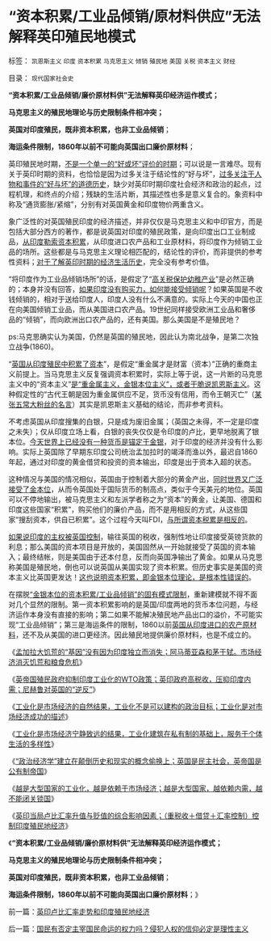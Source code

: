 # “资本积累/工业品倾销/原材料供应”无法解释英印殖民地模式

标签： `凯恩斯主义` `印度` `资本积累` `马克思主义` `倾销` `殖民地` `美国` `关税` `资本主义` `财经` 

目录： `现代国家社会史`

**“资本积累/工业品倾销/廉价原材料供”无法解释英印经济运作模式；**

**马克思主义的殖民地理论与历史限制条件相冲突；**

**英国对印度殖民，既非资本积累，也非工业品倾销**；

**海运条件限制，1860年以前不可能向英国出口廉价原材料**；

英印殖民地时期，[不是一个单一的“好或坏”评价的时期](../../../2010/12/28/拜上帝教的“缺乏信仰”和“全盘西化”.md)；可以说是一言难尽。现有关于英印时期的资料，也恰恰是因为过多关注于结论性的“好与坏”，[过多关注于人物和事件的“好与坏”的道德历史](../../../2009/8/22/刀笔吏之史诗与史实.md)，缺少对英印时期印度社会经济和政治的起点，过程机理，和终点的介绍；残缺的生活片断，其描述性也多是意义复合的。象资料中称及“通货膨胀/紧缩”，分别有对英国黄金和印度物价两重含义。

象广泛性的对英国殖民印度的经济描述，并非仅仅是马克思主义和中印官方，而是包括大部分西方的著作，都是说英国对印度的殖民政策，是向印度出口工业制成品，[从印度勒索资本积累](../../../2012/1/17/“资本积累”本质就是凯恩斯主义;欧洲殖民主义流程.md)，从印度进口农产品和工业原材料，将印度作为倾销工业品的场所。这些都是与马克思主义理论相匹配的，结论性的评价，而非提供的参考性资料；[对于了解英印时期的经济生活历史](../../../2008/12/20/英殖民帝国终结，是经济理由.md)，完全没有参考价值。

“将印度作为工业品倾销场所”的话，是假定了“[高关税保护幼稚产业](../../../2011/9/19/高关税保护了幼稚，伤害了产业.md)”是必然正确的；本身并没有回答，[如果印度没有购买力，如何能接受倾销呢](../../../2012/1/22/英国“忠告”印度不要工业化，“印度人口太多，农业第一位”.md)？如果英国是不收钱倾销的，相对于送给印度人，印度人没有什么不满意的。实际上今天的中国也正在向美国倾销工业品，而从美国进口农产品。19世纪同样接受欧洲工业品和奢侈品的“倾销”，而向欧洲出口农产品的，还有美国。那么美国是不是殖民地？



ps:马克思确实认为美国，仍然是英国的殖民地，因此认为南北战争，是第二次独立战争(1860)。

“[英国从印度殖民中积累了资本](../../../2012/1/15/英国殖民者制造的孟加拉大饥荒；工业革命不依赖废旧金属积累.md)”，是假定“重金属才是财富（资本）”正确的重商主义前提上。当马克思主义反复强调资本积累时，实际上等于说，这一片断的马克思主义中的“资本主义”[是“重金属主义，金银本位主义”，或者干脆说凯恩斯主义](../../../2012/1/14/英国工业革命前的charter型经济和孟加拉18世纪大饥荒.md)。这种假定性的“古代王朝是因为重金属供应不足，货币没有信用，而令王朝灭亡”（[某张五常大粉丝的名言](../../../2011/11/30/平价购买力的货币“稳定”：汇率稳定则通货膨胀.md)）其实是凯恩斯主义基础的结论，而非参考资料。

不考虑英国从印度搜集的白银，只是成为废旧金属；（英国之未得，不一定是印度之未失）；仅从印度立场上看，白银的丧失仅仅是令印度的卢比，更早地脱离了银本位。[今天世界上已经没有一种货币是锚定于金银](../../../2011/12/25/牛顿货币本位定理.md)，对于印度的经济并没有什么影响。实际上英国除了早期东印度公司统治孟加拉时的竭泽而渔以外，最迟自1860年起，通过对印度的黄金借贷和投资的资本输出，印度是出于资本入超的状态。

这种情况与美国的情况相似，英国由于控制着大部分的黄金产出，[同时世界又广泛接受了金本位](../../../2011/12/25/牛顿货币本位定理.md)，从而令英国处于国际货币的制高点，类似于今天美元的地位。英国可以不停地输出，被马克思主义和左派学者称之为“资本”的黄金，让美国、德国和印度这些国家“积累”，购买他们的廉价产品，而不是用相反的方式，从这些国家“搜刮资本，供自已积累”。这个过程今天叫FDI，[与所谓资本税累是相反的](../../../2011/8/18/欧洲资本主义没有从美洲“资本积累”.md)。

[如果说印度的主权被英国控制](../../../2012/1/21/没有民族主权的独立，就不可能有国家的民主.md)，输往英国的税收，强制性地让印度接受英镑货款的利息；那么美国的资本项目是开放的，美国固然从一开始就接受了英国的资本输入；最终结帐，则是美国由于还本付息，反而向英国净输出了黄金。如果从马克思称美国是殖民地，倒也可以说英国从美国实现了资本积累。但历史事实是美国的资本主义比英国更发达！[这也说明资本积累，即金银本位理论，是根本性错误的](../../../2011/12/26/货币是中性的；金本位是有害的，中央银行是不必要的；.md)。

在摆脱[“金银本位的资本积累/工业品倾销”的固有模式限制](../../../2011/5/24/殖民主义和资本积累，无助于欧洲资本主义.md)，重新建模就不得不面对几个显然的限制。第一资本积累影响的是英国/印度两地的货币本位问题，与经济运作本身没有直接的影响；第二如果不能解决殖民地产品出口的溢价，不可能实现“工业品倾销”；第三是海运条件的限制，1860以前[英国从印度进口的农产原材料](../../../2010/10/30/工业革命是通货紧缩和市场扩大而不是资本积累.md)，还不及从美国的进口更经济。因此殖民地提供廉价原材料，也是不成立的。

《[孟加拉大饥荒的“基因”没有因为印度独立而消失；阿马蒂亚森和茅于轼。市场经济消灭饥荒和粮食危机](../../../2012/1/22/英国和印度彼此推诿大饥荒的责任，阿马蒂亚森和茅于轼.md)》

《[英帝国殖民政府抑制印度工业化的WTO政策；英印政府高税收，压抑印度内需；尼赫鲁对英国的“逆反”](../../../2012/1/22/英国“忠告”印度不要工业化，“印度人口太多，农业第一位”.md)》

《[工业化是市场经济的自然结果，工业化不是可以建构的政治目标；工业化是对市场经济成功的描述](../../../2012/1/22/后进国家普遍性的信仰“傻逼工业化”.md)》

《[工业化是市场经济宁静致远的结果，工业化建筑在私有制的基础上，服务于个体生活的多样性](../../../2012/1/22/工业化是市场经济宁静致远的结果,“傻逼工业化”不是工业化.md)》

《[“政治经济学”建立在颠倒历史和现实的概念偷换上；英国是民主社会，英帝国是公有制帝国](../../../2012/1/23/英国是民主社会，英帝国是公有制帝国.md)》

《[越是大型国家的工业化，越是依赖于市场经济；越是大型国家，越依赖内需，越不能闭关锁国](../../../2012/1/23/英国是民主社会，英帝国是公有制帝国.md)》

《[英印当局卢比汇率升值与贬值的综合影响因素；（重税收＋借贷＋汇率控制）控制印度殖民地经济](../../../2012/1/23/英印卢比汇率走势和印度殖民地经济.md)》

《**“资本积累/工业品倾销/廉价原材料供”无法解释英印经济运作模式；**

**马克思主义的殖民地理论与历史限制条件相冲突；**

**英国对印度殖民，既非资本积累，也非工业品倾销**；

**海运条件限制，1860年以前不可能向英国出口廉价原材料**；》



前一篇：[英印卢比汇率走势和印度殖民地经济](../../../2012/1/23/英印卢比汇率走势和印度殖民地经济.md)

后一篇：[国民有否定主宰国民命运的权力吗？侵犯人权的信仰必定是理性主义](../../../2012/1/24/国民有否定主宰国民命运的权力吗？侵犯人权的信仰必定是理性主义.md)